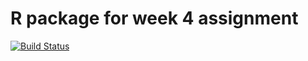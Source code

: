 # R package for week 4 assignment
[![Build Status](https://travis-ci.org/ZeroStack/week2.svg?branch=master)](https://travis-ci.org/ZeroStack/week2)
